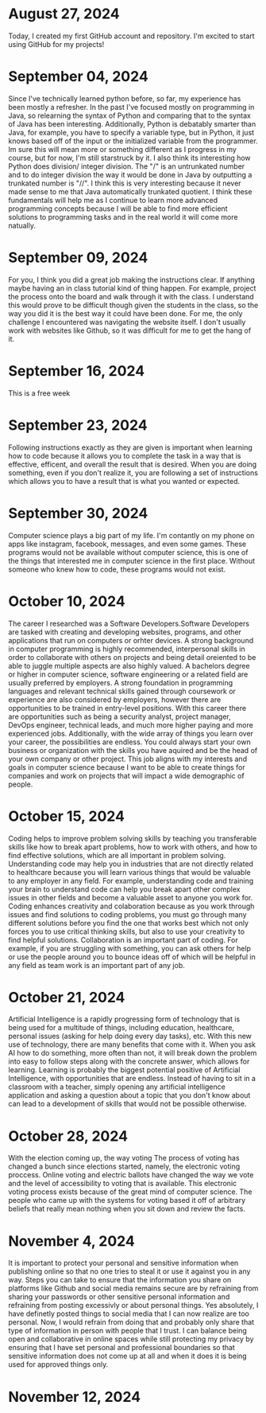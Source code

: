 # August 27, 2024
Today, I created my first GitHub account and repository. I'm excited to start using GitHub for my projects!

# September 04, 2024
Since I've technically learned python before, so far, my experience has been mostly a refresher. In the past I've focused mostly on programming in Java, so relearning the syntax of Python and comparing that to the syntax of Java has been interesting. Additionally, Python is debatably smarter than Java, for example, you  have to specify a variable type, but in Python, it just knows based off of the input or the initialized variable from the programmer. Im sure this will mean more or something different as I progress in my course, but for now, I'm still starstruck by it. I also think its interesting how Python does division/ integer division. The "/" is an untrunkated number and to do integer division the way it would be done in Java by outputting a trunkated number is "//". I think this is very interesting because it never made sense to me that Java automatically trunkated quotient. I think these fundamentals will help me as I continue to learn more advanced programming concepts because I will be able to find more efficient solutions to programming tasks and in the real world it will come more natually. 

# September 09, 2024
For you, I think you did a great job making the instructions clear. If anything maybe having an in class tutorial kind of thing happen. For example, project the process onto the board and walk through it with the class. I understand this would prove to be difficult though given the students in the class, so the way you did it is the best way it could have been done. For me, the only challenge I encountered was navigating the website itself. I don't usually work with websites like Github, so it was difficult for me to get the hang of it. 

# September 16, 2024
This is a free week

# September 23, 2024
Following instructions exactly as they are given is important when learning how to code because it allows you to complete the task in a way that is effective, efficent, and overall the result that is desired. When you are doing something, even if you don't realize it, you are following a set of instructions which allows you to have a result that is what you wanted or expected. 

# September 30, 2024
Computer science plays a big part of my life. I'm contantly on my phone on apps like instagram, facebook, messages, and even some games. These programs would not be available without computer science, this is one of the things that interested me in computer science in the first place. Without someone who knew how to code, these programs would not exist. 

# October 10, 2024
The career I researched was a Software Developers.Software Developers are tasked with creating and developing websites, programs, and other applications that run on computers or orhter devices. A strong background in computer programming is highly recommended, interpersonal skills in order to collaborate with others on projects and being detail oreiented to be able to juggle multiple aspects are also highly valued. A bachelors degree or higher in computer science, software engineering or a related field are usually preferred by employers. A strong foundation in programming languages and relevant technical skills gained through coursework or experience are also considered by employers, however there are opportunities to be trained in entry-level positions. With this career there are opportunities such as being a security analyst, project manager, DevOps engineer, technical leads, and much more higher paying and more experienced jobs. Additionally, with the wide array of things you learn over your career, the possibilities are endless. You could always start your own business or organization with the skills you have aquired and be the head of your own company or other project. This job aligns with my interests and goals in computer science because I want to be able to create things for companies and work on projects that will impact a wide demographic of people. 

# October 15, 2024
Coding helps to improve problem solving skills by teaching you transferable skills like how to break apart problems, how to work with others, and how to find effective solutions, which are all important in problem solving. Understanding code may help you in industries that are not directly related to healthcare because you will learn various things that would be valuable to any employer in any field. For example, understanding code and training your brain to understand code can help you break apart other complex issues in other fields and become a valuable asset to anyone you work for. Coding enhances creativity and colaboration because as you work through issues and find solutions to coding problems, you must go through many different solutions before you find the one that works best which not only forces you to use critical thinking skills, but also to use your creativity to find helpful solutions. Collaboration is an important part of coding. For example, if you are struggling with something, you can ask others for help or use the people around you to bounce ideas off of which will be helpful in any field as team work is an important part of any job. 

# October 21, 2024
Artificial Intelligence is a rapidly progressing form of technology that is being used for a multitude of things, including education, healthcare, personal issues (asking for help doing every day tasks), etc. With this new use of technology, there are many benefits that come with it. When you ask AI how to do something, more often than not, it will break down the problem into easy to follow steps along with the concrete answer, which allows for learning. Learning is probably the biggest potential positive of Artificial Intelligence, with opportunities that are endless. Instead of having to sit in a classroom with a teacher, simply opening any artificial intelligence application and asking a question about a topic that you don't know about can lead to a development of skills that would not be possible otherwise. 

# October 28, 2024
With the election coming up, the way voting
The process of voting has changed a bunch since elections started, namely, the electronic voting proccess. Online voting and electric ballots have changed the way we vote and the level of accessibility to voting that is available. This electronic voting process exists because of the great mind of computer science. The people who came up with the systems for voting based it off of arbitrary beliefs that really mean nothing when you sit down and review the facts. 

# November 4, 2024
It is important to protect your personal and sensitive information when publishing online so that no one tries to steal it or use it against you in any way. Steps you can take to ensure that the information you share on platforms like Github and social media remains secure are by refraining from sharing your passwords or other sensitive personal information and refraining from posting excessivly or about personal things. Yes absolutely, I have definetly posted things to social media that I can now realize are too personal. Now, I would refrain from doing that and probably only share that type of information in person with people that I trust. I can balance being open and collaborative in online spaces while still protecting my privacy by ensuring that I have set personal and professional boundaries so that sensitive information does not come up at all and when it does it is being used for approved things only. 

# November 12, 2024




